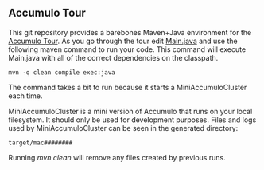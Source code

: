 Accumulo Tour
---------

This git repository provides a barebones Maven+Java environment for the [Accumulo Tour][tour].  As you
go through the tour edit [Main.java] and use the following maven command to run your code.  This command 
will execute Main.java with all of the correct dependencies on the classpath.

```commandline
mvn -q clean compile exec:java
```

The command takes a bit to run because it starts a MiniAccumuloCluster each time.

MiniAccumuloCluster is a mini version of Accumulo that runs on your local filesystem.  It should only be used for
development purposes. Files and logs used by MiniAccumuloCluster can be seen in the generated directory:

```commandline
target/mac########
```

Running _mvn clean_ will remove any files created by previous runs.

[tour]: https://fluo.apache.org/tour
[Main.java]: src/main/java/tour/Main.java